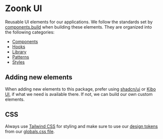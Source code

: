 # Zoonk UI

Reusable UI elements for our applications. We follow the standards set by [components.build](https://www.components.build/) when building these elements. They are organized into the following categories:

- [Components](./src/components/README.md)
- [Hooks](./src/hooks/README.md)
- [Library](./src/lib/README.md)
- [Patterns](./src/patterns/README.md)
- [Styles](./src/styles/README.md)

## Adding new elements

When adding new elements to this package, prefer using [shadcn/ui](https://ui.shadcn.com/) or [Kibo UI](https://www.kibo-ui.com/), if what we need is available there. If not, we can build our own custom elements.

## CSS

Always use [Tailwind CSS](https://tailwindcss.com/) for styling and make sure to use our [design tokens](https://www.components.build/design-tokens) from our [globals.css file](./src/styles/globals.css).
